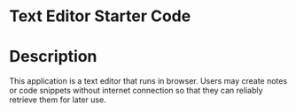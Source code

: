 # Text Editor Starter Code


# Description

This application is a text editor that runs in browser. Users may create notes or code snippets without internet connection so that they can reliably retrieve them for later use.

